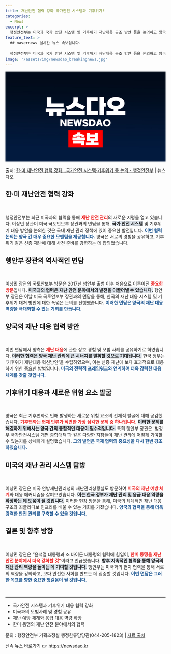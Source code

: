 ```yaml
---
title: 재난안전 협력 강화 국가안전 시스템과 기후위기!
categories:
  - News
excerpt: >
  행정안전부는 미국과 국가 안전 시스템 및 기후위기 재난대응 공조 방안 등을 논의하고 양국 간 협력을 강화하기…
feature_text: >
  ## navernews 실시간 뉴스 속보입니다.

  행정안전부는 미국과 국가 안전 시스템 및 기후위기 재난대응 공조 방안 등을 논의하고 양국 간 협력을 강화하기…
image: '/assets/img/newsdao_breakingnews.jpg'
---
```


![뉴스다오 속보](/assets/img/newsdao_breakingnews.jpg)

<p>출처: <a href="https://newsdao.kr/2566" rel="dofollow">한·미 재난안전 협력 강화…국가안전 시스템·기후위기 등 논의 - 행정안전부</a> | 뉴스다오</p>

<h2 data-ke-size="size26">한·미 재난안전 협력 강화</h2>

<p data-ke-size="size16">&nbsp;</p>

행정안전부는 최근 미국과의 협력을 통해 <b><span style="color: #ee2323;">재난 안전 관리</span></b>의 새로운 지평을 열고 있습니다. 이상민 장관이 미국 국토안보부 장관과의 면담을 통해, <b><span style="background-color: #21538527;">국가 안전 시스템</span></b> 및 기후위기 대응 방안을 논의한 것은 국내 재난 관리 정책에 있어 중요한 발전입니다. <b><span style="color: #1a5490;">이번 협력 논의는 양국 간 매우 중요한 모멘텀을 제공합니다.</span></b> 양국은 서로의 경험을 공유하고, 기후위기 같은 신종 재난에 대해 사전 준비를 강화하는 데 합의했습니다.

<h2 data-ke-size="size26">행안부 장관의 역사적인 면담</h2>

<p data-ke-size="size16">&nbsp;</p>

이상민 장관의 국토안보부 방문은 2017년 행안부 출범 이후 처음으로 이루어진 <b><span style="color: #ee2323;">중요한 방문</span></b>입니다. <b><span style="background-color: #21538527;">미국과의 협력은 재난 안전 분야에서의 발전을 이끌어낼 수 있습니다.</span></b> 행안부 장관은 이날 미국 국토안보부 장관과의 면담을 통해, 한국의 재난 대응 시스템 및 기후위기 대처 방안에 대한 폭넓은 논의를 진행했습니다. <b><span style="color: #1a5490;">이러한 면담은 양국의 재난 대응 역량을 극대화할 수 있는 기회를 만듭니다.</span></b> 

<h2 data-ke-size="size26">양국의 재난 대응 협력 방안</h2>

<p data-ke-size="size16">&nbsp;</p>

이번 면담에서 양측은 <b><span style="color: #ee2323;">재난 대응</span></b>에 관한 상호 경험 및 모범 사례를 공유하기로 하였습니다. <b><span style="background-color: #21538527;">이러한 협력은 양국 재난 관리에 큰 시너지를 발휘할 것으로 기대됩니다.</span></b> 한국 정부는 '기후위기 재난대응 혁신방안'을 수립하였으며, 이는 신종 재난에 보다 효과적으로 대응하기 위한 중요한 방법입니다. <b><span style="color: #1a5490;">미국의 전략적 프레임워크와 연계하여 더욱 강력한 대응 체계를 갖출 것입니다.</span></b>

<h2 data-ke-size="size26">기후위기 대응과 새로운 위험 요소 발굴</h2>

<p data-ke-size="size16">&nbsp;</p>

양국은 최근 기후변화로 인해 발생하는 새로운 위험 요소의 선제적 발굴에 대해 공감했습니다. <b><span style="color: #ee2323;">기후변화는 현재 인류가 직면한 가장 심각한 문제 중 하나입니다.</span></b> <b><span style="background-color: #21538527;">이러한 문제를 해결하기 위해서는 양국 간의 통합적인 대응이 필수적입니다.</span></b> 특히 행안부 장관은 '범정부 국가안전시스템 개편 종합대책'과 같은 다양한 지침들이 재난 관리에 어떻게 기여할 수 있는지를 상세하게 설명했습니다. <b><span style="color: #1a5490;">그의 발언은 국제 협력의 중요성을 다시 한번 강조하였습니다.</span></b>

<h2 data-ke-size="size26">미국의 재난 관리 시스템 탐방</h2>

<p data-ke-size="size16">&nbsp;</p>

이상민 장관은 미국 연방재난관리청의 재난관리상황실도 방문하여 <b><span style="color: #ee2323;">미국의 재난 예방 체계</span></b>와 대응 메커니즘을 살펴보았습니다. <b><span style="background-color: #21538527;">이는 한국 정부가 재난 관리 및 응급 대응 역량을 확장하는 데 도움이 될 것입니다.</span></b> 이러한 현장 방문을 통해, 미국의 체계적인 재난 대응 구조와 죄글리다보 인프라를 배울 수 있는 기회를 가졌습니다. <b><span style="color: #1a5490;">양국의 협력을 통해 더욱 강력한 안전 관리를 구축할 수 있을 것입니다.</span></b>

<h2 data-ke-size="size26">결론 및 향후 방향</h2>

<p data-ke-size="size16">&nbsp;</p>

이상민 장관은 “윤석열 대통령과 조 바이든 대통령의 협력에 힘입어, <b><span style="color: #ee2323;">한미 동맹을 재난 안전 분야에서 더욱 강화할 것”</span></b>이라고 언급했습니다. <b><span style="background-color: #21538527;">향후 지속적인 협력을 통해 양국의 재난 관리 역량을 높이는 데 기여할 것입니다.</span></b> 행안부는 미국과의 현지 협력을 통해 서로의 역량을 강화하고, 보다 안전한 사회를 만드는 데 집중할 것입니다. <b><span style="color: #1a5490;">이번 면담은 그러한 목표를 향한 중요한 첫걸음이 될 것입니다.</span></b>

<p data-ke-size="size16">&nbsp;</p>

<hr />

<ul>
<li>국가안전 시스템과 기후위기 대응 협력 강화</li>
<li>미국과의 모범사례 및 경험 공유</li>
<li>재난 예방 체계와 응급 대응 역량 확장</li>
<li>한미 동맹의 재난 안전 분야에서의 협력</li>
</ul>

<p>문의 : 행정안전부 기획조정실 행정한류담당관(044-205-1823) | <a href="https://newsdao.kr/2566">자료 출처</a></p> 

신속 뉴스 바로가기 👉 <a href="https://newsdao.kr" rel="dofollow">https://newsdao.kr</a>


